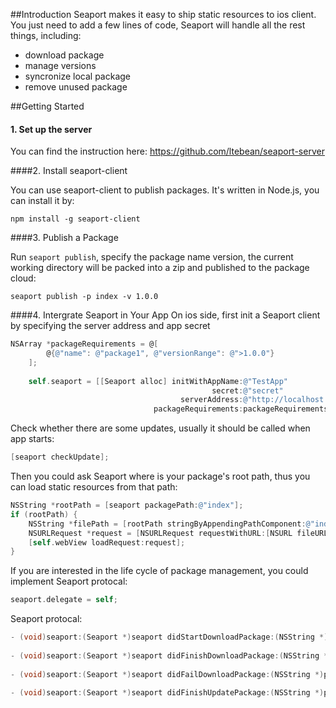 ##Introduction
Seaport makes it easy to ship static resources to ios client. You just need to add a few lines of code, Seaport will handle all the rest things, including:

* download package
* manage versions
* syncronize local package
* remove unused package



##Getting Started

#### 1. Set up the server
You can find the instruction here: https://github.com/ltebean/seaport-server

####2. Install seaport-client

You can use seaport-client to publish packages. It's written in Node.js, you can install it by:

```
npm install -g seaport-client
```


####3. Publish a Package

Run `seaport publish`, specify the  package name version, the current working directory will be packed into a zip and published to the package cloud:

```
seaport publish -p index -v 1.0.0
```


####4. Intergrate Seaport in Your App
On ios side, first init a Seaport client by specifying the server address and app secret

```objective-c
NSArray *packageRequirements = @[
        @{@"name": @"package1", @"versionRange": @">1.0.0"}
    ];
    
    self.seaport = [[Seaport alloc] initWithAppName:@"TestApp"
                                             secret:@"secret"
                                      serverAddress:@"http://localhost:8080"
                                packageRequirements:packageRequirements];
```

Check whether there are some updates, usually it should be called when app starts:

```objective-c
[seaport checkUpdate];
```

Then you could ask Seaport where is your package's root path, thus you can load static resources from that path:

```objective-c
NSString *rootPath = [seaport packagePath:@"index"];
if (rootPath) {
    NSString *filePath = [rootPath stringByAppendingPathComponent:@"index.html"];
    NSURLRequest *request = [NSURLRequest requestWithURL:[NSURL fileURLWithPath:filePath]];
    [self.webView loadRequest:request];
}
```
  
If you are interested in the life cycle of package management, you could implement Seaport protocal:

```objective-c
seaport.delegate = self;
```

Seaport protocal:

```objective-c
- (void)seaport:(Seaport *)seaport didStartDownloadPackage:(NSString *)packageName version:(NSString *)version;
  
- (void)seaport:(Seaport *)seaport didFinishDownloadPackage:(NSString *)packageName version:(NSString *)version;
  
- (void)seaport:(Seaport *)seaport didFailDownloadPackage:(NSString *)packageName version:(NSString *)version withError:(NSError *)error;
  
- (void)seaport:(Seaport *)seaport didFinishUpdatePackage:(NSString *)packageName version:(NSString *)version;  
```
